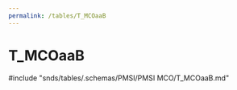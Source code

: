 ```yaml
---
permalink: /tables/T_MCOaaB
---
```

# T\_MCOaaB
<!-- SPDX-License-Identifier: MPL-2.0 -->

<!-- ATTENTION : Ne pas supprimer ou modifier la ligne ci-dessous -->
#include "snds/tables/.schemas/PMSI/PMSI MCO/T_MCOaaB.md"
<!-- ATTENTION : Ne pas supprimer ou modifier la ligne ci-dessus -->
